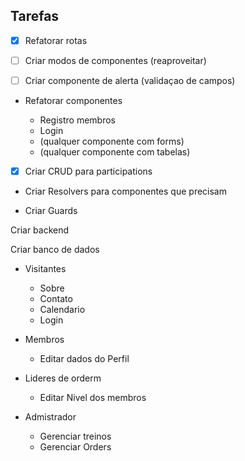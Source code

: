 ﻿## Tarefas

- [x] Refatorar rotas

- [ ] Criar modos de componentes (reaproveitar)

- [ ] Criar componente de alerta (validaçao de campos)

- Refatorar componentes

  - Registro membros
  - Login
  - (qualquer componente com forms)
  - (qualquer componente com tabelas)

- [X] Criar CRUD para participations

- Criar Resolvers para componentes que precisam

- Criar Guards

Criar backend

Criar banco de dados

- Visitantes
  - Sobre
  - Contato
  - Calendario
  - Login

- Membros
  - Editar dados do Perfil

- Lideres de orderm
  - Editar Nivel dos membros

- Admistrador
  - Gerenciar treinos
  - Gerenciar Orders
